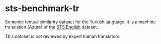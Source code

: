 # sts-benchmark-tr

Semantic textual similarity dataset for the Turkish language. It is a machine translation (Azure) of the [STS English](http://ixa2.si.ehu.eus/stswiki/index.php/STSbenchmark) dataset.

This dataset is not reviewed by expert human translators.
